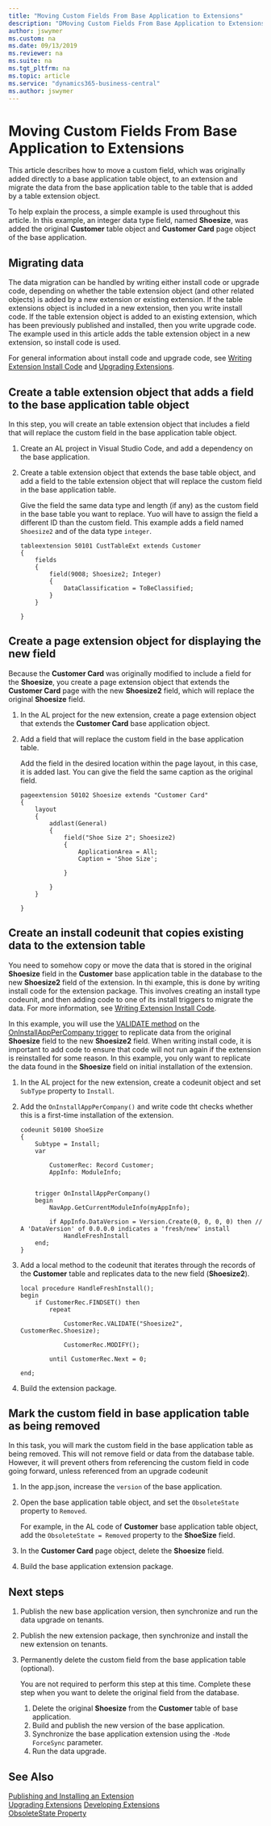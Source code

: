 ```yaml
---
title: "Moving Custom Fields From Base Application to Extensions"
description: "DMoving Custom Fields From Base Application to Extensions"
author: jswymer
ms.custom: na
ms.date: 09/13/2019
ms.reviewer: na
ms.suite: na
ms.tgt_pltfrm: na
ms.topic: article
ms.service: "dynamics365-business-central"
ms.author: jswymer
---
```


# Moving Custom Fields From Base Application to Extensions

This article describes how to move a custom field, which was originally added directly to a base application table object, to an extension and migrate the data from the base application table to the table that is added by a table extension object.

To help explain the process, a simple example is used throughout this article. In this example, an integer data type field, named **Shoesize**, was added the original **Customer** table object and **Customer Card** page object of the base application.

## Migrating data

The data migration can be handled by writing either install code or upgrade code, depending on whether the table extension object (and other related objects) is added by a new extension or existing extension. If the table extensions object is included in a new extension, then you write install code. If the table extension object is added to an existing extension, which has been previously published and installed, then you write upgrade code. The example used in this article adds the table extension object in a new extension, so install code is used.

For general information about install code and upgrade code, see [Writing Extension Install Code](devenv-extension-install-code.md) and [Upgrading Extensions](devenv-upgrading-extensions.md).


## Create a table extension object that adds a field to the base application table object

In this step, you will create an table extension object that includes a field that will replace the custom field in the base application table object.

1. Create an AL project in Visual Studio Code, and add a dependency on the base application.
2. Create a table extension object that extends the base table object, and add a field to the table extension object that will replace the custom field in the base application table.

    Give the field the same data type and length (if any) as the custom field in the base table you want to replace. Yuo will have to assign the field a different ID than the custom field. This example adds a field named `Shoesize2` and of the data type `integer`.
    
    ```
    tableextension 50101 CustTableExt extends Customer
    {
        fields
        {
            field(9008; Shoesize2; Integer)
            {
                DataClassification = ToBeClassified;
            }
        }

    }
    ```

## Create a page extension object for displaying the new field

Because the **Customer Card** was originally modified to include a field for the **Shoesize**, you create a page extension object that extends the **Customer Card** page with the new **Shoesize2** field, which will replace the original **Shoesize** field.

1. In the AL project for the new extension, create a page extension object that extends the **Customer Card** base application object.
2. Add a field that will replace the custom field in the base application table.

    Add the field in the desired location within the page layout, in this case, it is added last. You can give the field the same caption as the original field. 

    
    ```
    pageextension 50102 Shoesize extends "Customer Card"
    {
        layout
        {
            addlast(General)
            {
                field("Shoe Size 2"; Shoesize2)
                {
                    ApplicationArea = All;
                    Caption = 'Shoe Size';
    
                }
    
            }
        }
    
    }
    ```

## Create an install codeunit that copies existing data to the extension table

You need to somehow copy or move the data that is stored in the original **Shoesize** field in the **Customer** base application table in the database to the new **Shoesize2** field of the extension. In thi example, this is done by writing install code for the extension package. This involves creating an install type codeunit, and then adding code to one of its install triggers to migrate the data. For more information, see [Writing Extension Install Code](devenv-extension-install-code.md).

In this example, you will use the [VALIDATE method](methods-auto/record/record-validate-method.md) on the [OnInstallAppPerCompany trigger](triggers/devenv-oninstallapppercompany-trigger.md) to replicate data from the original **Shoesize** field to the new **Shoesize2** field. When writing install code, it is important to add code to ensure that code will not run again if the extension is reinstalled for some reason. In this example, you only want to replicate the data found in the **Shoesize** field on initial installation of the extension. 

1. In the AL project for the new extension, create a codeunit object and set `SubType` property to `Install`.
2. Add the `OnInstallAppPerCompany()` and write code tht checks whether this is a first-time installation of the extension.
    
    ```
    codeunit 50100 ShoeSize
    {
        Subtype = Install;
        var
    
            CustomerRec: Record Customer;
            AppInfo: ModuleInfo;
    
    
        trigger OnInstallAppPerCompany()
        begin
            NavApp.GetCurrentModuleInfo(myAppInfo);

            if AppInfo.DataVersion = Version.Create(0, 0, 0, 0) then // A 'DataVersion' of 0.0.0.0 indicates a 'fresh/new' install
                HandleFreshInstall
        end;
    }
    ```
3. Add a local method to the codeunit that iterates through the records of the **Customer** table and replicates data to the new field (**Shoesize2**). 

    ```
    local procedure HandleFreshInstall();
    begin
        if CustomerRec.FINDSET() then
            repeat

                CustomerRec.VALIDATE("Shoesize2", CustomerRec.Shoesize);

                CustomerRec.MODIFY();

            until CustomerRec.Next = 0;

    end;
    ```

4. Build the extension package.

## Mark the custom field in base application table as being removed

In this task, you will mark the custom field in the base application table as being removed. This will not remove field or data from the database table. However, it will prevent others from referencing the custom field in code going forward, unless referenced from an upgrade codeunit

1. In the app.json, increase the `version` of the base application.
        
2. Open the base application table object, and set the `ObsoleteState` property to `Removed`.  

    For example, in the AL code of **Customer** base application table object, add the `ObsoleteState = Removed` property to the **ShoeSize** field.

2. In the **Customer Card** page object, delete the **Shoesize** field.

3. Build the base application extension package.

## Next steps

1. Publish the new base application version, then synchronize and run the data upgrade on tenants.
2. Publish the new extension package, then synchronize and install the new extension on tenants.
3. Permanently delete the custom field from the base application table (optional).

    You are not required to perform this step at this time. Complete these step when you want to delete the original field from the database. 

    1. Delete the original **Shoesize** from the **Customer** table of base application.
    2. Build and publish the new version of the base application.
    3. Synchronize the base application extension using the `-Mode ForceSync` parameter.
    4. Run the data upgrade.

## See Also

[Publishing and Installing an Extension](devenv-how-publish-and-install-an-extension-v2.md)  
[Upgrading Extensions](devenv-upgrading-extensions.md)
[Developing Extensions](devenv-dev-overview.md)  
[ObsoleteState Property](properties/devenv-obsoletestate-property.md)  

